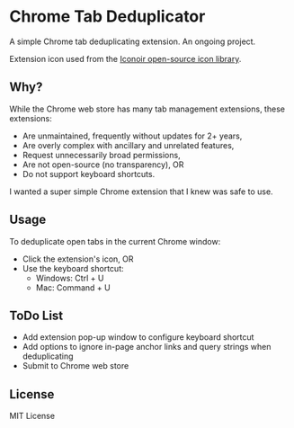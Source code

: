 # Chrome Tab Deduplicator

A simple Chrome tab deduplicating extension. An ongoing project.

Extension icon used from the [Iconoir open-source icon library](https://github.com/lucaburgio/iconoir).

## Why?

While the Chrome web store has many tab management extensions, these extensions:

- Are unmaintained, frequently without updates for 2+ years,
- Are overly complex with ancillary and unrelated features,
- Request unnecessarily broad permissions,
- Are not open-source (no transparency), OR
- Do not support keyboard shortcuts.

I wanted a super simple Chrome extension that I knew was safe to use.

## Usage

To deduplicate open tabs in the current Chrome window:

- Click the extension's icon, OR
- Use the keyboard shortcut:
  - Windows: Ctrl + U
  - Mac: Command + U

## ToDo List

- Add extension pop-up window to configure keyboard shortcut
- Add options to ignore in-page anchor links and query strings when deduplicating
- Submit to Chrome web store

## License

MIT License
